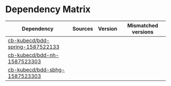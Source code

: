 # Dependency Matrix

Dependency | Sources | Version | Mismatched versions
---------- | ------- | ------- | -------------------
[cb-kubecd/bdd-spring-1587522133](https://github.com/cb-kubecd/bdd-spring-1587522133.git) |  | []() | 
[cb-kubecd/bdd-nh-1587523303](https://github.com/cb-kubecd/bdd-nh-1587523303.git) |  | []() | 
[cb-kubecd/bdd-sbhg-1587523303](https://github.com/cb-kubecd/bdd-sbhg-1587523303.git) |  | []() | 
